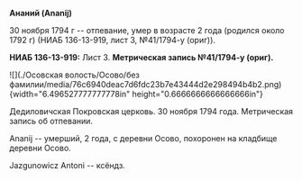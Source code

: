 **Ананий (Ananij)**

30 ноября 1794 г -- отпевание, умер в возрасте 2 года (родился около
1792 г) (НИАБ 136-13-919, лист 3, №41/1794-у (ориг)).

**НИАБ 136-13-919:** Лист 3. **Метрическая запись №41/1794-у (ориг).**

![](./Осовская волость/Осово/без фамилии/media/76c6940deac7d6fdc23b7e43444d2e298494b4b2.png){width="6.496527777777778in"
height="0.6666666666666666in"}

Дедиловичская Покровская церковь. 30 ноября 1794 года. Метрическая
запись об отпевании.

Ananij -- умерший, 2 года, с деревни Осово, похоронен на кладбище
деревни Осово.

Jazgunowicz Antoni -- ксёндз.
